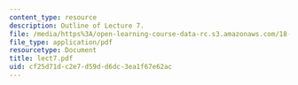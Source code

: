 ```yaml
---
content_type: resource
description: Outline of Lecture 7.
file: /media/https%3A/open-learning-course-data-rc.s3.amazonaws.com/18-413-error-correcting-codes-laboratory-spring-2004/cf25d71dc2e7d59dd6dc3ea1f67e62ac_lect7.pdf
file_type: application/pdf
resourcetype: Document
title: lect7.pdf
uid: cf25d71d-c2e7-d59d-d6dc-3ea1f67e62ac
---
```

